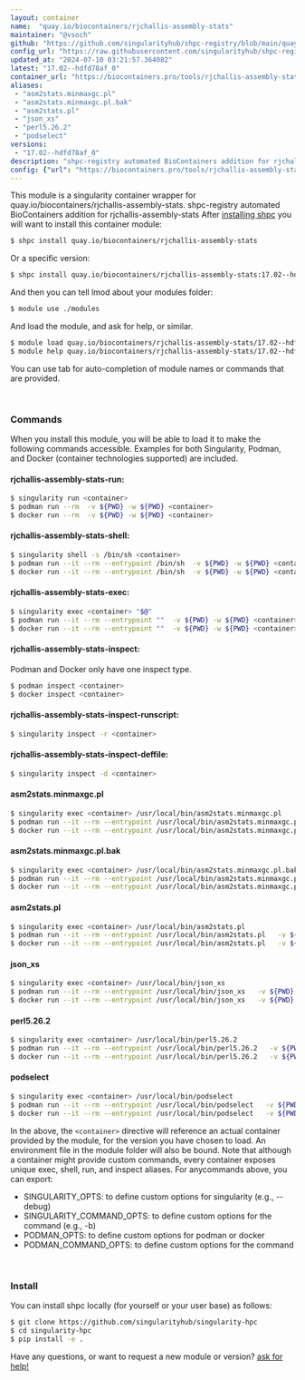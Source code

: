 ```yaml
---
layout: container
name:  "quay.io/biocontainers/rjchallis-assembly-stats"
maintainer: "@vsoch"
github: "https://github.com/singularityhub/shpc-registry/blob/main/quay.io/biocontainers/rjchallis-assembly-stats/container.yaml"
config_url: "https://raw.githubusercontent.com/singularityhub/shpc-registry/main/quay.io/biocontainers/rjchallis-assembly-stats/container.yaml"
updated_at: "2024-07-10 03:21:57.364082"
latest: "17.02--hdfd78af_0"
container_url: "https://biocontainers.pro/tools/rjchallis-assembly-stats"
aliases:
 - "asm2stats.minmaxgc.pl"
 - "asm2stats.minmaxgc.pl.bak"
 - "asm2stats.pl"
 - "json_xs"
 - "perl5.26.2"
 - "podselect"
versions:
 - "17.02--hdfd78af_0"
description: "shpc-registry automated BioContainers addition for rjchallis-assembly-stats"
config: {"url": "https://biocontainers.pro/tools/rjchallis-assembly-stats", "maintainer": "@vsoch", "description": "shpc-registry automated BioContainers addition for rjchallis-assembly-stats", "latest": {"17.02--hdfd78af_0": "sha256:6646f1d94c93e04adacf2bd80f0eb0fd91a5bfde2421738892c66274840fbb50"}, "tags": {"17.02--hdfd78af_0": "sha256:6646f1d94c93e04adacf2bd80f0eb0fd91a5bfde2421738892c66274840fbb50"}, "docker": "quay.io/biocontainers/rjchallis-assembly-stats", "aliases": {"asm2stats.minmaxgc.pl": "/usr/local/bin/asm2stats.minmaxgc.pl", "asm2stats.minmaxgc.pl.bak": "/usr/local/bin/asm2stats.minmaxgc.pl.bak", "asm2stats.pl": "/usr/local/bin/asm2stats.pl", "json_xs": "/usr/local/bin/json_xs", "perl5.26.2": "/usr/local/bin/perl5.26.2", "podselect": "/usr/local/bin/podselect"}}
---
```


This module is a singularity container wrapper for quay.io/biocontainers/rjchallis-assembly-stats.
shpc-registry automated BioContainers addition for rjchallis-assembly-stats
After [installing shpc](#install) you will want to install this container module:


```bash
$ shpc install quay.io/biocontainers/rjchallis-assembly-stats
```

Or a specific version:

```bash
$ shpc install quay.io/biocontainers/rjchallis-assembly-stats:17.02--hdfd78af_0
```

And then you can tell lmod about your modules folder:

```bash
$ module use ./modules
```

And load the module, and ask for help, or similar.

```bash
$ module load quay.io/biocontainers/rjchallis-assembly-stats/17.02--hdfd78af_0
$ module help quay.io/biocontainers/rjchallis-assembly-stats/17.02--hdfd78af_0
```

You can use tab for auto-completion of module names or commands that are provided.

<br>

### Commands

When you install this module, you will be able to load it to make the following commands accessible.
Examples for both Singularity, Podman, and Docker (container technologies supported) are included.

#### rjchallis-assembly-stats-run:

```bash
$ singularity run <container>
$ podman run --rm  -v ${PWD} -w ${PWD} <container>
$ docker run --rm  -v ${PWD} -w ${PWD} <container>
```

#### rjchallis-assembly-stats-shell:

```bash
$ singularity shell -s /bin/sh <container>
$ podman run --it --rm --entrypoint /bin/sh  -v ${PWD} -w ${PWD} <container>
$ docker run --it --rm --entrypoint /bin/sh  -v ${PWD} -w ${PWD} <container>
```

#### rjchallis-assembly-stats-exec:

```bash
$ singularity exec <container> "$@"
$ podman run --it --rm --entrypoint ""  -v ${PWD} -w ${PWD} <container> "$@"
$ docker run --it --rm --entrypoint ""  -v ${PWD} -w ${PWD} <container> "$@"
```

#### rjchallis-assembly-stats-inspect:

Podman and Docker only have one inspect type.

```bash
$ podman inspect <container>
$ docker inspect <container>
```

#### rjchallis-assembly-stats-inspect-runscript:

```bash
$ singularity inspect -r <container>
```

#### rjchallis-assembly-stats-inspect-deffile:

```bash
$ singularity inspect -d <container>
```


#### asm2stats.minmaxgc.pl

```bash
$ singularity exec <container> /usr/local/bin/asm2stats.minmaxgc.pl
$ podman run --it --rm --entrypoint /usr/local/bin/asm2stats.minmaxgc.pl   -v ${PWD} -w ${PWD} <container> -c " $@"
$ docker run --it --rm --entrypoint /usr/local/bin/asm2stats.minmaxgc.pl   -v ${PWD} -w ${PWD} <container> -c " $@"
```


#### asm2stats.minmaxgc.pl.bak

```bash
$ singularity exec <container> /usr/local/bin/asm2stats.minmaxgc.pl.bak
$ podman run --it --rm --entrypoint /usr/local/bin/asm2stats.minmaxgc.pl.bak   -v ${PWD} -w ${PWD} <container> -c " $@"
$ docker run --it --rm --entrypoint /usr/local/bin/asm2stats.minmaxgc.pl.bak   -v ${PWD} -w ${PWD} <container> -c " $@"
```


#### asm2stats.pl

```bash
$ singularity exec <container> /usr/local/bin/asm2stats.pl
$ podman run --it --rm --entrypoint /usr/local/bin/asm2stats.pl   -v ${PWD} -w ${PWD} <container> -c " $@"
$ docker run --it --rm --entrypoint /usr/local/bin/asm2stats.pl   -v ${PWD} -w ${PWD} <container> -c " $@"
```


#### json_xs

```bash
$ singularity exec <container> /usr/local/bin/json_xs
$ podman run --it --rm --entrypoint /usr/local/bin/json_xs   -v ${PWD} -w ${PWD} <container> -c " $@"
$ docker run --it --rm --entrypoint /usr/local/bin/json_xs   -v ${PWD} -w ${PWD} <container> -c " $@"
```


#### perl5.26.2

```bash
$ singularity exec <container> /usr/local/bin/perl5.26.2
$ podman run --it --rm --entrypoint /usr/local/bin/perl5.26.2   -v ${PWD} -w ${PWD} <container> -c " $@"
$ docker run --it --rm --entrypoint /usr/local/bin/perl5.26.2   -v ${PWD} -w ${PWD} <container> -c " $@"
```


#### podselect

```bash
$ singularity exec <container> /usr/local/bin/podselect
$ podman run --it --rm --entrypoint /usr/local/bin/podselect   -v ${PWD} -w ${PWD} <container> -c " $@"
$ docker run --it --rm --entrypoint /usr/local/bin/podselect   -v ${PWD} -w ${PWD} <container> -c " $@"
```



In the above, the `<container>` directive will reference an actual container provided
by the module, for the version you have chosen to load. An environment file in the
module folder will also be bound. Note that although a container
might provide custom commands, every container exposes unique exec, shell, run, and
inspect aliases. For anycommands above, you can export:

 - SINGULARITY_OPTS: to define custom options for singularity (e.g., --debug)
 - SINGULARITY_COMMAND_OPTS: to define custom options for the command (e.g., -b)
 - PODMAN_OPTS: to define custom options for podman or docker
 - PODMAN_COMMAND_OPTS: to define custom options for the command

<br>

### Install

You can install shpc locally (for yourself or your user base) as follows:

```bash
$ git clone https://github.com/singularityhub/singularity-hpc
$ cd singularity-hpc
$ pip install -e .
```

Have any questions, or want to request a new module or version? [ask for help!](https://github.com/singularityhub/singularity-hpc/issues)